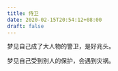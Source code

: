 ```yaml
---
title: 侍卫
date: 2020-02-15T20:54:12+08:00
draft: false
---
```


梦见自己成了大人物的警卫，是好兆头。<br>


梦见自己受到别人的保护，会遇到灾祸。<br>
